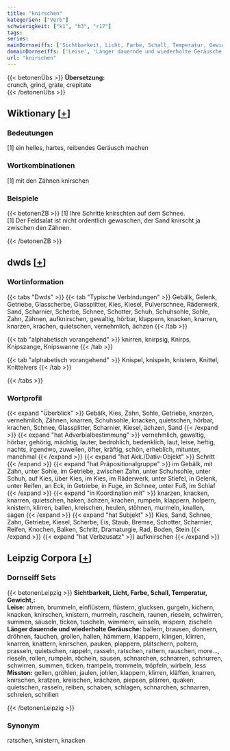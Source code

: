 ```yaml
---
title: "knirschen"
kategorien: ["Verb"]
schwierigkeit: ["k1", "h3", "r17"]
tags:
series:
mainDornseiffs: ['Sichtbarkeit, Licht, Farbe, Schall, Temperatur, Gewicht,']
domainDornseiffs: ['Leise', 'Länger dauernde und wiederholte Geräusche', 'Misston']
url: "knirschen"
---
```


{{< betonenÜbs >}}
**Übersetzung:**  
crunch, grind, grate, crepitate  
{{< /betonenÜbs >}}

## Wiktionary [[+](https://de.wiktionary.org/wiki/knirschen)]

### Bedeutungen
[1] ein helles, hartes, reibendes Geräusch machen  

### Wortkombinationen
[1] mit den Zähnen knirschen  

### Beispiele
{{< betonenZB >}}
[1] Ihre Schritte knirschten auf dem Schnee.  
[1] Der Feldsalat ist nicht ordentlich gewaschen, der Sand knirscht ja zwischen den Zähnen.  

{{< /betonenZB >}}


## dwds [[+](https://www.dwds.de/wb/knirschen)]

### Wortinformation
{{< tabs "Dwds" >}}
{{< tab "Typische Verbindungen" >}}
Gebälk, Gelenk, Getriebe, Glasscherbe, Glassplitter, Kies, Kiesel, Pulverschnee, Räderwerk, Sand, Scharnier, Scherbe, Schnee, Schotter, Schuh, Schuhsohle, Sohle, Zahn, Zähnen, aufknirschen, gewaltig, hörbar, klappern, knacken, knarren, knarzen, krachen, quietschen, vernehmlich, ächzen
{{< /tab >}}

{{< tab "alphabetisch vorangehend" >}}
knirren, knirpsig, Knirps, Knipszange, Knipswanne
{{< /tab >}}

{{< tab "alphabetisch vorangehend" >}}
Knispel, knispeln, knistern, Knittel, Knittelvers
{{< /tab >}}

{{< /tabs >}}

### Wortprofil
{{< expand "Überblick" >}} Gebälk, Kies, Zahn, Sohle, Getriebe, knarzen, vernehmlich, Zähnen, knarren, Schuhsohle, knacken, quietschen, hörbar, krachen, Schnee, Glassplitter, Scharnier, Kiesel, ächzen, Sand {{< /expand >}}
{{< expand "hat Adverbialbestimmung" >}} vernehmlich, gewaltig, hörbar, gehörig, mächtig, lauter, bedrohlich, bedenklich, laut, leise, heftig, nachts, irgendwo, zuweilen, öfter, kräftig, schön, erheblich, mitunter, manchmal {{< /expand >}}
{{< expand "hat Akk./Dativ-Objekt" >}} Schritt {{< /expand >}}
{{< expand "hat Präpositionalgruppe" >}} im Gebälk, mit Zahn, unter Sohle, im Getriebe, zwischen Zahn, unter Schuhsohle, unter Schuh, auf Kies, über Kies, im Kies, im Räderwerk, unter Stiefel, in Gelenk, unter Reifen, an Eck, in Getriebe, in Fuge, im Schnee, unter Fuß, im Schlaf {{< /expand >}}
{{< expand "in Koordination mit" >}} knarzen, knacken, knarren, quietschen, haken, ächzen, krachen, rumpeln, klappern, holpern, knistern, klirren, ballen, kreischen, heulen, stöhnen, murmeln, knallen, sagen {{< /expand >}}
{{< expand "hat Subjekt" >}} Kies, Sand, Schnee, Zahn, Getriebe, Kiesel, Scherbe, Eis, Staub, Bremse, Schotter, Scharnier, Reifen, Knochen, Balken, Schritt, Dramaturgie, Rad, Boden, Stein {{< /expand >}}
{{< expand "hat Verbzusatz" >}} aufknirschen {{< /expand >}}

## Leipzig Corpora [[+](https://corpora.uni-leipzig.de/en/res?word=knirschen&corpusId=deu_newscrawl-public_2018)]

### Dornseiff Sets
{{< betonenLeipzig >}}
**Sichtbarkeit, Licht, Farbe, Schall, Temperatur, Gewicht,:**  
**Leise:** atmen, brummeln, einflüstern, flüstern, glucksen, gurgeln, kichern, knacken, knirschen, knistern, murmeln, rascheln, raunen, rieseln, schwirren, summen, säuseln, ticken, tuscheln, wimmern, winseln, wispern, zischeln  
**Länger dauernde und wiederholte Geräusche:** ballern, brausen, donnern, dröhnen, fauchen, grollen, hallen, hämmern, klappern, klingen, klirren, knarren, knattern, knirschen, pauken, plappern, plätschern, poltern, prasseln, quietschen, rappeln, rasseln, ratschen, rattern, rauschen, more..., rieseln, rollen, rumpeln, röcheln, sausen, schnarchen, schnarren, schnurren, schwirren, summen, ticken, trampeln, trommeln, tröpfeln, wirbeln, less  
**Misston:** gellen, gröhlen, jaulen, johlen, klappern, klirren, kläffen, knarren, knirschen, kratzen, kreischen, krächzen, piepsen, plärren, quaken, quietschen, rasseln, reiben, schaben, schlagen, schnarchen, schnarren, schreien, schrillen  

{{< /betonenLeipzig >}}

### Synonym
ratschen, knistern, knacken

